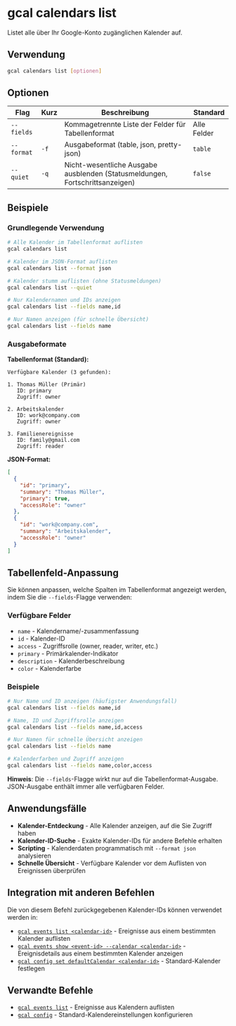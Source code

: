 # gcal calendars list

Listet alle über Ihr Google-Konto zugänglichen Kalender auf.

## Verwendung

```bash
gcal calendars list [optionen]
```

## Optionen

| Flag | Kurz | Beschreibung | Standard |
|------|------|--------------|----------|
| `--fields` | | Kommagetrennte Liste der Felder für Tabellenformat | Alle Felder |
| `--format` | `-f` | Ausgabeformat (table, json, pretty-json) | `table` |
| `--quiet` | `-q` | Nicht-wesentliche Ausgabe ausblenden (Statusmeldungen, Fortschrittsanzeigen) | `false` |

## Beispiele

### Grundlegende Verwendung

```bash
# Alle Kalender im Tabellenformat auflisten
gcal calendars list

# Kalender im JSON-Format auflisten
gcal calendars list --format json

# Kalender stumm auflisten (ohne Statusmeldungen)
gcal calendars list --quiet

# Nur Kalendernamen und IDs anzeigen
gcal calendars list --fields name,id

# Nur Namen anzeigen (für schnelle Übersicht)
gcal calendars list --fields name
```

### Ausgabeformate

**Tabellenformat (Standard):**
```
Verfügbare Kalender (3 gefunden):

1. Thomas Müller (Primär)
   ID: primary
   Zugriff: owner

2. Arbeitskalender
   ID: work@company.com
   Zugriff: owner

3. Familienereignisse
   ID: family@gmail.com
   Zugriff: reader
```

**JSON-Format:**
```json
[
  {
    "id": "primary",
    "summary": "Thomas Müller",
    "primary": true,
    "accessRole": "owner"
  },
  {
    "id": "work@company.com",
    "summary": "Arbeitskalender",
    "accessRole": "owner"
  }
]
```

## Tabellenfeld-Anpassung

Sie können anpassen, welche Spalten im Tabellenformat angezeigt werden, indem Sie die `--fields`-Flagge verwenden:

### Verfügbare Felder
- `name` - Kalendername/-zusammenfassung
- `id` - Kalender-ID
- `access` - Zugriffsrolle (owner, reader, writer, etc.)
- `primary` - Primärkalender-Indikator
- `description` - Kalenderbeschreibung
- `color` - Kalenderfarbe

### Beispiele
```bash
# Nur Name und ID anzeigen (häufigster Anwendungsfall)
gcal calendars list --fields name,id

# Name, ID und Zugriffsrolle anzeigen
gcal calendars list --fields name,id,access

# Nur Namen für schnelle Übersicht anzeigen
gcal calendars list --fields name

# Kalenderfarben und Zugriff anzeigen
gcal calendars list --fields name,color,access
```

**Hinweis**: Die `--fields`-Flagge wirkt nur auf die Tabellenformat-Ausgabe. JSON-Ausgabe enthält immer alle verfügbaren Felder.

## Anwendungsfälle

- **Kalender-Entdeckung** - Alle Kalender anzeigen, auf die Sie Zugriff haben
- **Kalender-ID-Suche** - Exakte Kalender-IDs für andere Befehle erhalten
- **Scripting** - Kalenderdaten programmatisch mit `--format json` analysieren
- **Schnelle Übersicht** - Verfügbare Kalender vor dem Auflisten von Ereignissen überprüfen

## Integration mit anderen Befehlen

Die von diesem Befehl zurückgegebenen Kalender-IDs können verwendet werden in:

- [`gcal events list <calendar-id>`](events-list.md) - Ereignisse aus einem bestimmten Kalender auflisten
- [`gcal events show <event-id> --calendar <calendar-id>`](events-show.md) - Ereignisdetails aus einem bestimmten Kalender anzeigen
- [`gcal config set defaultCalendar <calendar-id>`](config.md) - Standard-Kalender festlegen

## Verwandte Befehle

- [`gcal events list`](events-list.md) - Ereignisse aus Kalendern auflisten
- [`gcal config`](config.md) - Standard-Kalendereinstellungen konfigurieren